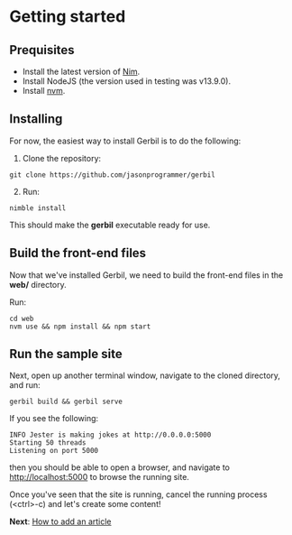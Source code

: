 # Getting started

## Prequisites

- Install the latest version of [Nim](https://nim-lang.org/install.html).
- Install NodeJS (the version used in testing was v13.9.0).
- Install [nvm](https://github.com/nvm-sh/nvm).

## Installing

For now, the easiest way to install Gerbil is to do the following:

1. Clone the repository:

```shell
git clone https://github.com/jasonprogrammer/gerbil
```

2. Run:

```shell
nimble install
```

This should make the **gerbil** executable ready for use.

## Build the front-end files

Now that we've installed Gerbil, we need to build the front-end files in the
**web/** directory.

Run:

```shell
cd web
nvm use && npm install && npm start
```

## Run the sample site

Next, open up another terminal window, navigate to the cloned directory, and
run:

```shell
gerbil build && gerbil serve
```

If you see the following:

```shell
INFO Jester is making jokes at http://0.0.0.0:5000
Starting 50 threads
Listening on port 5000
```

then you should be able to open a browser, and navigate to
[http://localhost:5000](http://localhost:5000) to browse the running site.

Once you've seen that the site is running, cancel the running process
(\<ctrl\>-c) and let's create some content!

**Next**: [How to add an article](/c/tutorials/s9u5ai51/how-to-add-an-article)

